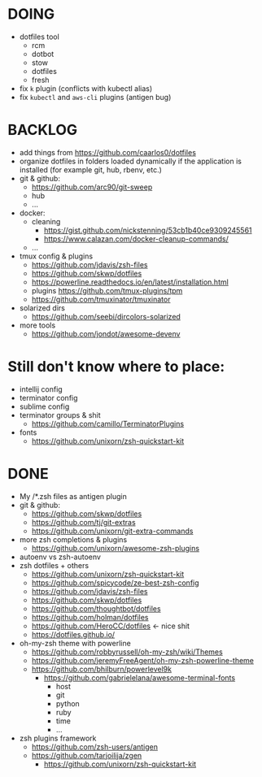 # DOING
* dotfiles tool
  - rcm
  - dotbot
  - stow
  - dotfiles
  - fresh
* fix `k` plugin (conflicts with kubectl alias)
* fix `kubectl` and `aws-cli` plugins (antigen bug)

# BACKLOG
* add things from https://github.com/caarlos0/dotfiles
* organize dotfiles in folders loaded dynamically if the application is installed (for example git, hub, rbenv, etc.)
* git & github:
  - https://github.com/arc90/git-sweep
  - hub
  - ...
* docker:
  - cleaning
    - https://gist.github.com/nickstenning/53cb1b40ce9309245561
    - https://www.calazan.com/docker-cleanup-commands/
  - ...
* tmux config & plugins
    - https://github.com/jdavis/zsh-files
    - https://github.com/skwp/dotfiles
    - https://powerline.readthedocs.io/en/latest/installation.html
    - plugins https://github.com/tmux-plugins/tpm
    - https://github.com/tmuxinator/tmuxinator
* solarized dirs
  - https://github.com/seebi/dircolors-solarized
* more tools
  - https://github.com/jondot/awesome-devenv

# Still don't know where to place:
* intellij config
* terminator config
* sublime config
* terminator groups & shit
  - https://github.com/camillo/TerminatorPlugins
* fonts
  - https://github.com/unixorn/zsh-quickstart-kit

# DONE
  * My /*.zsh files as antigen plugin
  * git & github:
    - https://github.com/skwp/dotfiles
    - https://github.com/tj/git-extras
    - https://github.com/unixorn/git-extra-commands
  * more zsh completions & plugins
    - https://github.com/unixorn/awesome-zsh-plugins
  * autoenv vs zsh-autoenv
  * zsh dotfiles + others
    - https://github.com/unixorn/zsh-quickstart-kit
    - https://github.com/spicycode/ze-best-zsh-config
    - https://github.com/jdavis/zsh-files
    - https://github.com/skwp/dotfiles
    - https://github.com/thoughtbot/dotfiles
    - https://github.com/holman/dotfiles
    - https://github.com/HeroCC/dotfiles <- nice shit
    - https://dotfiles.github.io/
  * oh-my-zsh theme with powerline
    - https://github.com/robbyrussell/oh-my-zsh/wiki/Themes
    - https://github.com/jeremyFreeAgent/oh-my-zsh-powerline-theme
    - https://github.com/bhilburn/powerlevel9k
      - https://github.com/gabrielelana/awesome-terminal-fonts
        - host
        - git
        - python
        - ruby
        - time
        - ...
  * zsh plugins framework
    - https://github.com/zsh-users/antigen
    - https://github.com/tarjoilija/zgen
      - https://github.com/unixorn/zsh-quickstart-kit
